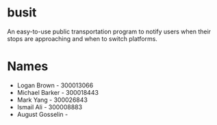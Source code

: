 # busit
An easy-to-use public transportation program to notify users when their stops are approaching and when to switch platforms.

# Names
 * Logan Brown - 300013066
 * Michael Barker - 300018443
 * Mark Yang - 300026843
 * Ismail Ali - 300008883
 * August Gosselin - 
